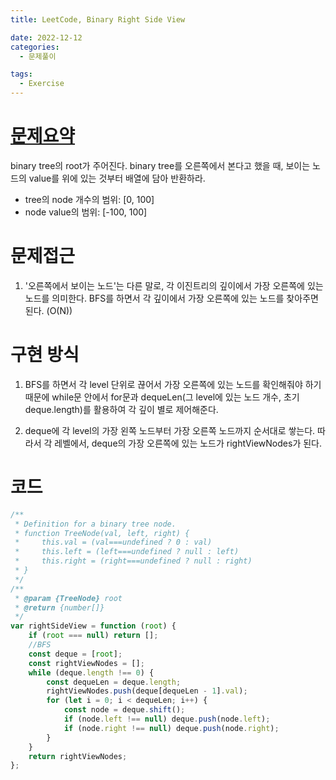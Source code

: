 ```yaml
---
title: LeetCode, Binary Right Side View

date: 2022-12-12
categories:
  - 문제풀이

tags:
  - Exercise
---
```


# [문제요약](https://leetcode.com/problems/binary-tree-right-side-view/)

binary tree의 root가 주어진다. binary tree를 오른쪽에서 본다고 했을 때, 보이는 노드의 value를 위에 있는 것부터 배열에 담아 반환하라.

- tree의 node 개수의 범위: [0, 100]
- node value의 범위: [-100, 100]

# 문제접근

1. '오른쪽에서 보이는 노드'는 다른 말로, 각 이진트리의 깊이에서 가장 오른쪽에 있는 노드를 의미한다. BFS를 하면서 각 깊이에서 가장 오른쪽에 있는 노드를 찾아주면된다. (O(N))

# 구현 방식

1. BFS를 하면서 각 level 단위로 끊어서 가장 오른쪽에 있는 노드를 확인해줘야 하기 때문에 while문 안에서 for문과 dequeLen(그 level에 있는 노드 개수, 초기 deque.length)를 활용하여 각 깊이 별로 제어해준다.

2. deque에 각 level의 가장 왼쪽 노드부터 가장 오른쪽 노드까지 순서대로 쌓는다. 따라서 각 레벨에서, deque의 가장 오른쪽에 있는 노드가 rightViewNodes가 된다.

# 코드

```javascript
/**
 * Definition for a binary tree node.
 * function TreeNode(val, left, right) {
 *     this.val = (val===undefined ? 0 : val)
 *     this.left = (left===undefined ? null : left)
 *     this.right = (right===undefined ? null : right)
 * }
 */
/**
 * @param {TreeNode} root
 * @return {number[]}
 */
var rightSideView = function (root) {
	if (root === null) return [];
	//BFS
	const deque = [root];
	const rightViewNodes = [];
	while (deque.length !== 0) {
		const dequeLen = deque.length;
		rightViewNodes.push(deque[dequeLen - 1].val);
		for (let i = 0; i < dequeLen; i++) {
			const node = deque.shift();
			if (node.left !== null) deque.push(node.left);
			if (node.right !== null) deque.push(node.right);
		}
	}
	return rightViewNodes;
};
```
